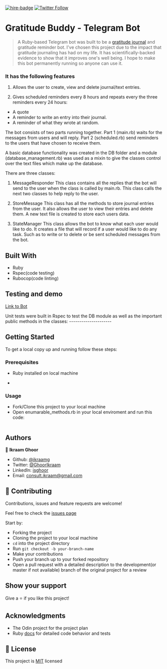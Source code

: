 [![hire-badge](https://img.shields.io/badge/Consult%20/%20Hire%20Ikraam-Click%20to%20Contact-brightgreen)](mailto:consult.ikraam@gmail.com) [![Twitter Follow](https://img.shields.io/twitter/follow/GhoorIkraam?label=Follow%20Ikraam%20on%20Twitter&style=social)](https://twitter.com/GhoorIkraam)

# Gratitude Buddy - Telegram Bot

> A Ruby-based Telegram bot was built to be a [gratitude journal](https://en.wikipedia.org/wiki/Gratitude_journal) and gratitude reminder bot. I've chosen this project due to the impact that gratitude journaling has had on my life. It has scientifically-backed evidence to show that it improves one's well being. I hope to make this bot permanently running so anyone can use it.

### It has the following features

1. Allows the user to create, view and delete journal/text entries.

2. Gives scheduled reminders every 8 hours and repeats every the three reminders every 24 hours:

- A quote
- A reminder to write an entry into their journal.
- A reminder of what they wrote at random.

The bot consists of two parts running together.
Part 1 (main.rb) waits for the messages from users and will reply.
Part 2 (scheduled.rb) send reminders to the users that have chosen to receive them.

A basic database functionality was created in the DB folder and a module (database_management.rb) was used as a mixin to give the classes control over the text files which make up the database.

There are three classes:

1. MessageResponder
This class contains all the replies that the bot will send to the user when the class is called by main.rb. This class calls the next two classes to help reply to the user.

2. StoreMessage
This class has all the methods to store journal entries from the user. It also allows the user to view their entries and delete them. A new text file is created to store each users data.

3. StateManager
This class allows the bot to know what each user would like to do. It creates a file that will record if a user would like to do any task. Such as to write or to delete or be sent scheduled messages from the bot.

## Built With

- Ruby
- Rspec(code testing)
- Rubocop(code linting)

## Testing and demo

[Link to Bot](http://t.me/gratitude_buddy_bot)

Unit tests were built in Rspec to test the DB module as well as the important public methods in the classes: ---------------------

## Getting Started

To get a local copy up and running follow these steps:

### Prerequisites

- Ruby installed on local machine

-

### Usage

- Fork/Clone this project to your local machine
- Open enumarable_methods.rb in your local enviroment and run this code:

``` Ruby

```

## Authors

👤 **Ikraam Ghoor**

- Github: [@ikraamg](https://github.com/ikraamg)
- Twitter: [@GhoorIkraam](https://twitter.com/GhoorIkraam)
- LinkedIn: [isghoor](https://linkedin.com/isghoor)
- Email: [consult.ikraam@gmail.com](mailto:consult.ikraam@gmail.com)

## 🤝 Contributing

Contributions, issues and feature requests are welcome!

Feel free to check the [issues page](https://github.com/ikraamg/Enumerable-Methods/issues)

Start by:

- Forking the project
- Cloning the project to your local machine
- `cd` into the project directory
- Run `git checkout -b your-branch-name`
- Make your contributions
- Push your branch up to your forked repository
- Open a pull request with a detailed description to the development(or master if not available) branch of the original project for a review

## Show your support

Give a ⭐️ if you like this project!

## Acknowledgments

- The Odin project for the project plan
- Ruby [docs](https://ruby-doc.org/core-2.6.5/Enumerable.html) for detailed code behavior and tests

## 📝 License

This project is [MIT](LICENSE) licensed
